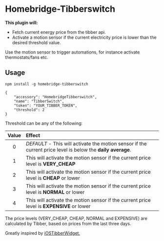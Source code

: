 
# Homebridge-Tibberswitch


**This plugin will:**
* Fetch current energy price from the tibber api.
* Activate a motion sensor if the current electricity price is lower than the desired threshold value. 

Use the motion sensor to trigger automations, for instance activate thermostats/fans etc.


## Usage

`npm install -g homebridge-tibberswitch`   


	{  
		"accessory": "HomebridgeTibberswitch",
		"name": "TibberSwitch",
		"token": "YOUR_TIBBER_TOKEN",
		"threshold": 2
	}  

Threshold can be any of the following:

|Value|Effect  |
|:--:|:--|
|0 |*DEFAULT* - This will activate the motion sensor if the current price level is below the **daily average**.  |
| 1 |This will activate the motion sensor if the current price level is **VERY_CHEAP**  |
| 2 |This will activate the motion sensor if the current price level is **CHEAP** or lower  |
| 3 |This will activate the motion sensor if the current price level is **NORMAL** or lower  |
| 4 |This will activate the motion sensor if the current price level is **EXPENSIVE** or lower  |

The price levels (VERY_CHEAP, CHEAP, NORMAL and EXPENSIVE) are calculated by Tibber, based on prices from the last three days.

Greatly inspired by [iOSTibberWidget.](https://github.com/svenove/iOSTibberWidget)
